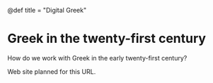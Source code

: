 
@def title = "Digital Greek"

# Greek in the twenty-first century

How do we work with Greek in the early twenty-first century?

Web site planned for this URL.


